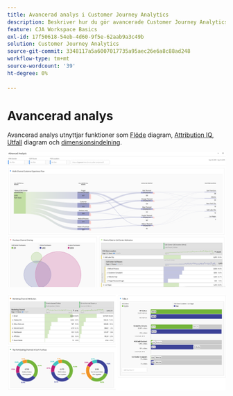 ```yaml
---
title: Avancerad analys i Customer Journey Analytics
description: Beskriver hur du gör avancerade Customer Journey Analytics-analyser i Workspace.
feature: CJA Workspace Basics
exl-id: 17f50618-54eb-4d60-9f5e-62aab9a3c49b
solution: Customer Journey Analytics
source-git-commit: 3348117a5a6007017735a95aec26e6a8c88ad248
workflow-type: tm+mt
source-wordcount: '39'
ht-degree: 0%

---
```


# Avancerad analys

Avancerad analys utnyttjar funktioner som [Flöde](/help/analysis-workspace/visualizations/c-flow/flow.md) diagram, [Attribution IQ](/help/analysis-workspace/attribution/overview.md), [Utfall](/help/analysis-workspace/visualizations/fallout/fallout-flow.md) diagram och [dimensionsindelning](/help/components/dimensions/t-breakdown-fa.md).

![Arbetsyta, bild 1](assets/cja-adv-analysis1.png)

![Arbetsyta, bild 2](assets/cja-adv-analysis2.png)
